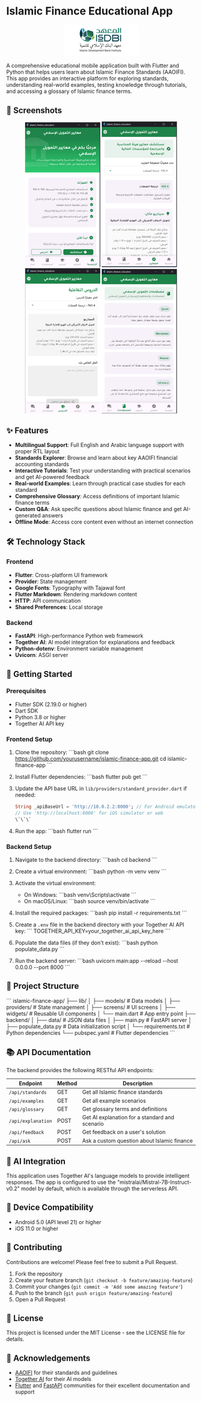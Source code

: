 # Islamic Finance Educational App

<p align="center">
  <img src="screenshots/app_logo.png" alt="Islamic Finance App Logo" width="200"/>
</p>

A comprehensive educational mobile application built with Flutter and Python that helps users learn about Islamic Finance Standards (AAOIFI). This app provides an interactive platform for exploring standards, understanding real-world examples, testing knowledge through tutorials, and accessing a glossary of Islamic finance terms.

## 📱 Screenshots

<p align="center">
  <img src="screenshots/home_screen.png" alt="Home Screen" width="200"/>
  <img src="screenshots/standards_explorer.png" alt="Standards Explorer" width="200"/>
  <img src="screenshots/tutorial_screen.png" alt="Tutorial Screen" width="200"/>
  <img src="screenshots/glossary_screen.png" alt="Glossary Screen" width="200"/>
</p>

## ✨ Features

- **Multilingual Support**: Full English and Arabic language support with proper RTL layout
- **Standards Explorer**: Browse and learn about key AAOIFI financial accounting standards
- **Interactive Tutorials**: Test your understanding with practical scenarios and get AI-powered feedback
- **Real-world Examples**: Learn through practical case studies for each standard
- **Comprehensive Glossary**: Access definitions of important Islamic finance terms
- **Custom Q&A**: Ask specific questions about Islamic finance and get AI-generated answers
- **Offline Mode**: Access core content even without an internet connection

## 🛠️ Technology Stack

### Frontend
- **Flutter**: Cross-platform UI framework
- **Provider**: State management
- **Google Fonts**: Typography with Tajawal font
- **Flutter Markdown**: Rendering markdown content
- **HTTP**: API communication
- **Shared Preferences**: Local storage

### Backend
- **FastAPI**: High-performance Python web framework
- **Together AI**: AI model integration for explanations and feedback
- **Python-dotenv**: Environment variable management
- **Uvicorn**: ASGI server

## 🚀 Getting Started

### Prerequisites
- Flutter SDK (2.19.0 or higher)
- Dart SDK
- Python 3.8 or higher
- Together AI API key

### Frontend Setup

1. Clone the repository:
   \`\`\`bash
   git clone https://github.com/yourusername/islamic-finance-app.git
   cd islamic-finance-app
   \`\`\`

2. Install Flutter dependencies:
   \`\`\`bash
   flutter pub get
   \`\`\`

3. Update the API base URL in `lib/providers/standard_provider.dart` if needed:
   ```dart
   String _apiBaseUrl = 'http://10.0.2.2:8000'; // For Android emulator
   // Use 'http://localhost:8000' for iOS simulator or web
   \`\`\`

4. Run the app:
   \`\`\`bash
   flutter run
   \`\`\`

### Backend Setup

1. Navigate to the backend directory:
   \`\`\`bash
   cd backend
   \`\`\`

2. Create a virtual environment:
   \`\`\`bash
   python -m venv venv
   \`\`\`

3. Activate the virtual environment:
   - On Windows:
     \`\`\`bash
     venv\Scripts\activate
     \`\`\`
   - On macOS/Linux:
     \`\`\`bash
     source venv/bin/activate
     \`\`\`

4. Install the required packages:
   \`\`\`bash
   pip install -r requirements.txt
   \`\`\`

5. Create a `.env` file in the backend directory with your Together AI API key:
   \`\`\`
   TOGETHER_API_KEY=your_together_ai_api_key_here
   \`\`\`

6. Populate the data files (if they don't exist):
   \`\`\`bash
   python populate_data.py
   \`\`\`

7. Run the backend server:
   \`\`\`bash
   uvicorn main:app --reload --host 0.0.0.0 --port 8000
   \`\`\`

## 📁 Project Structure

\`\`\`
islamic-finance-app/
├── lib/
│   ├── models/              # Data models
│   ├── providers/           # State management
│   ├── screens/             # UI screens
│   ├── widgets/             # Reusable UI components
│   └── main.dart            # App entry point
├── backend/
│   ├── data/                # JSON data files
│   ├── main.py              # FastAPI server
│   ├── populate_data.py     # Data initialization script
│   └── requirements.txt     # Python dependencies
└── pubspec.yaml             # Flutter dependencies
\`\`\`

## 📚 API Documentation

The backend provides the following RESTful API endpoints:

| Endpoint | Method | Description |
|----------|--------|-------------|
| `/api/standards` | GET | Get all Islamic finance standards |
| `/api/examples` | GET | Get all example scenarios |
| `/api/glossary` | GET | Get glossary terms and definitions |
| `/api/explanation` | POST | Get AI explanation for a standard and scenario |
| `/api/feedback` | POST | Get feedback on a user's solution |
| `/api/ask` | POST | Ask a custom question about Islamic finance |

## 🧠 AI Integration

This application uses Together AI's language models to provide intelligent responses. The app is configured to use the "mistralai/Mistral-7B-Instruct-v0.2" model by default, which is available through the serverless API.

## 📱 Device Compatibility

- Android 5.0 (API level 21) or higher
- iOS 11.0 or higher

## 🤝 Contributing

Contributions are welcome! Please feel free to submit a Pull Request.

1. Fork the repository
2. Create your feature branch (`git checkout -b feature/amazing-feature`)
3. Commit your changes (`git commit -m 'Add some amazing feature'`)
4. Push to the branch (`git push origin feature/amazing-feature`)
5. Open a Pull Request

## 📄 License

This project is licensed under the MIT License - see the LICENSE file for details.

## 🙏 Acknowledgements

- [AAOIFI](https://aaoifi.com/) for their standards and guidelines
- [Together AI](https://www.together.ai/) for their AI models
- [Flutter](https://flutter.dev/) and [FastAPI](https://fastapi.tiangolo.com/) communities for their excellent documentation and support
